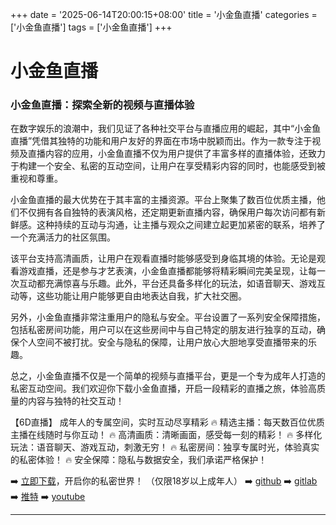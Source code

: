 +++
date = '2025-06-14T20:00:15+08:00'
title = '小金鱼直播'
categories = ['小金鱼直播']
tags = ['小金鱼直播']
+++

# 小金鱼直播

### 小金鱼直播：探索全新的视频与直播体验

在数字娱乐的浪潮中，我们见证了各种社交平台与直播应用的崛起，其中“小金鱼直播”凭借其独特的功能和用户友好的界面在市场中脱颖而出。作为一款专注于视频及直播内容的应用，小金鱼直播不仅为用户提供了丰富多样的直播体验，还致力于构建一个安全、私密的互动空间，让用户在享受精彩内容的同时，也能感受到被重视和尊重。

小金鱼直播的最大优势在于其丰富的主播资源。平台上聚集了数百位优质主播，他们不仅拥有各自独特的表演风格，还定期更新直播内容，确保用户每次访问都有新鲜感。这种持续的互动与沟通，让主播与观众之间建立起更加紧密的联系，培养了一个充满活力的社区氛围。

该平台支持高清画质，让用户在观看直播时能够感受到身临其境的体验。无论是观看游戏直播，还是参与才艺表演，小金鱼直播都能够将精彩瞬间完美呈现，让每一次互动都充满惊喜与乐趣。此外，平台还具备多样化的玩法，如语音聊天、游戏互动等，这些功能让用户能够更自由地表达自我，扩大社交圈。

另外，小金鱼直播非常注重用户的隐私与安全。平台设置了一系列安全保障措施，包括私密房间功能，用户可以在这些房间中与自己特定的朋友进行独享的互动，确保个人空间不被打扰。安全与隐私的保障，让用户放心大胆地享受直播带来的乐趣。

总之，小金鱼直播不仅是一个简单的视频与直播平台，更是一个专为成年人打造的私密互动空间。我们欢迎你下载小金鱼直播，开启一段精彩的直播之旅，体验高质量的内容与独特的社交互动！

【6D直播】
成年人的专属空间，实时互动尽享精彩
🔥 精选主播：每天数百位优质主播在线随时与你互动！
🔥 高清画质：清晰画面，感受每一刻的精彩！
🔥 多样化玩法：语音聊天、游戏互动，刺激无穷！
🔥 私密房间：独享专属时光，体验真实的私密体验！
🔥 安全保障：隐私与数据安全，我们承诺严格保护！

➡️ [立即下载](https://down123.s3.ap-east-1.amazonaws.com/down/down.html?channelCode=blog)，开启你的私密世界！
（仅限18岁以上成年人）
➡️ [github](https://aldult-live.github.io/)
➡️ [gitlab](https://seo-09598d.gitlab.io/)
➡️ [推特](https://x.com/wegame33)
➡️ [youtube](https://www.youtube.com/@6Dlive)

---

